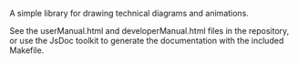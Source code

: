 
A simple library for drawing technical diagrams and animations.

See the userManual.html and developerManual.html files in the
repository, or use the JsDoc toolkit to generate the documentation
with the included Makefile.
